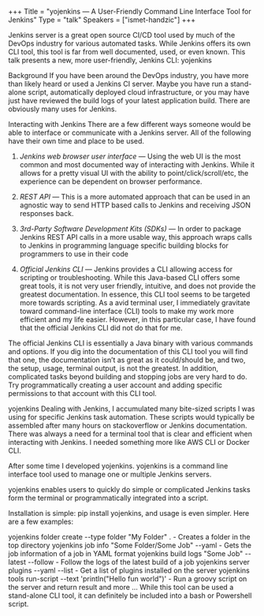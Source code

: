 +++
Title = "yojenkins — A User-Friendly Command Line Interface Tool for Jenkins"
Type = "talk"
Speakers = ["ismet-handzic"]
+++

Jenkins server is a great open source CI/CD tool used by much of the DevOps industry for various automated tasks. While Jenkins offers its own CLI tool, this tool is far from well documented, used, or even known. This talk presents a new, more user-friendly, Jenkins CLI: yojenkins

Background
If you have been around the DevOps industry, you have more than likely heard or used a Jenkins CI server. Maybe you have run a stand-alone script, automatically deployed cloud infrastructure, or you may have just have reviewed the build logs of your latest application build. There are obviously many uses for Jenkins.

Interacting with Jenkins
There are a few different ways someone would be able to interface or communicate with a Jenkins server. All of the following have their own time and place to be used.

1. *Jenkins web browser user interface* — Using the web UI is the most common and most documented way of interacting with Jenkins. While it allows for a pretty visual UI with the ability to point/click/scroll/etc, the experience can be dependent on browser performance.

2. *REST API* — This is a more automated approach that can be used in an agnostic way to send HTTP based calls to Jenkins and receiving JSON responses back.

3. *3rd-Party Software Development Kits (SDKs)* — In order to package Jenkins REST API calls in a more usable way, this approach wraps calls to Jenkins in programming language specific building blocks for programmers to use in their code

4. *Official Jenkins CLI* — Jenkins provides a CLI allowing access for scripting or troubleshooting. While this Java-based CLI offers some great tools, it is not very user friendly, intuitive, and does not provide the greatest documentation. In essence, this CLI tool seems to be targeted more towards scripting.
As a avid terminal user, I immediately gravitate toward command-line interface (CLI) tools to make my work more efficient and my life easier. However, in this particular case, I have found that the official Jenkins CLI did not do that for me.

The official Jenkins CLI is essentially a Java binary with various commands and options. If you dig into the documentation of this CLI tool you will find that one, the documentation isn’t as great as it could/should be, and two, the setup, usage, terminal output, is not the greatest. In addition, complicated tasks beyond building and stopping jobs are very hard to do. Try programmatically creating a user account and adding specific permissions to that account with this CLI tool.

yojenkins
Dealing with Jenkins, I accumulated many bite-sized scripts I was using for specific Jenkins task automation. These scripts would typically be assembled after many hours on stackoverflow or Jenkins documentation. There was always a need for a terminal tool that is clear and efficient when interacting with Jenkins. I needed something more like AWS CLI or Docker CLI.

After some time I developed yojenkins. yojenkins is a command line interface tool used to manage one or multiple Jenkins servers.

yojenkins enables users to quickly do simple or complicated Jenkins tasks form the terminal or programmatically integrated into a script.

Installation is simple: pip install yojenkins, and usage is even simpler. Here are a few examples:

yojenkins folder create --type folder "My Folder" . - Creates a folder in the top directory
yojenkins job info "Some Folder/Some Job" --yaml - Gets the job information of a job in YAML format
yojenkins build logs "Some Job" --latest --follow - Follow the logs of the latest build of a job
yojenkins server plugins --yaml --list - Get a list of plugins installed on the server
yojenkins tools run-script --text 'println("Hello fun world")' - Run a groovy script on the server and return result
and more …
While this tool can be used a stand-alone CLI tool, it can definitely be included into a bash or Powershell script.